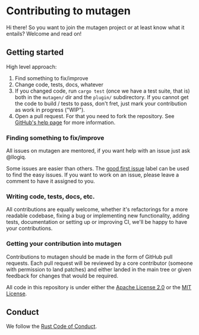 # Contributing to mutagen

Hi there! So you want to join the mutagen project or at least know what it entails? Welcome and read on!

## Getting started

High level approach:

1. Find something to fix/improve
2. Change code, tests, docs, whatever
3. If you changed code, run `cargo test` (once we have a test suite, that is) both in the `mutagen/` dir and the `plugin/` subdirectory.
   If you cannot get the code to build / tests to pass, don't fret, just mark your contribution as work in progress ("WIP").
4. Open a pull request. For that you need to fork the repository. See [GitHub's help page](https://help.github.com/articles/fork-a-repo/)
   for more information.

### Finding something to fix/improve

All issues on mutagen are mentored, if you want help with an issue just ask @llogiq.

Some issues are easier than others. The [good first issue](https://github.com/llogiq/mutagen/labels/good%20first%20issue)
label can be used to find the easy issues. If you want to work on an issue, please leave a comment to have it assigned
to you.

### Writing code, tests, docs, etc.

All contributions are equally welcome, whether it's refactorings for a more readable codebase, fixing a bug or implementing
new functionality, adding tests, documentation or setting up or improving CI, we'll be happy to have your contributions. 

### Getting your contribution into mutagen

Contributions to mutagen should be made in the form of GitHub pull requests. Each pull request will
be reviewed by a core contributor (someone with permission to land patches) and either landed in the
main tree or given feedback for changes that would be required.

All code in this repository is under either the [Apache License 2.0](LICENSE.Apache2) or the [MIT License](LICENSE.MIT).

## Conduct

We follow the [Rust Code of Conduct](http://www.rust-lang.org/conduct.html).


<!-- adapted from https://github.com/rust-lang-nursery/rust-clippy/blob/master/CONTRIBUTING.md -->
